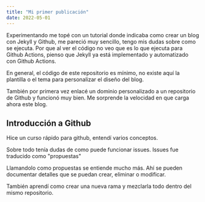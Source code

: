 ```yaml
---
title: "Mi primer publicación"
date: 2022-05-01
---
```


Experimentando me topé con un tutorial donde indicaba como crear un blog con Jekyll y Github, me pareció muy sencillo, tengo mis dudas sobre como se ejecuta. Por que al ver el código no veo que es lo que ejecuta para Github Actions, pienso que Jekyll ya está implementado y automatizado con Github Actions.

En general, el código de este repositorio es mínimo, no existe aquí la plantilla o el tema para personalizar el diseño del blog.

También por primera vez enlacé un dominio personalizado a un repositorio de Github y funcionó muy bien. Me sorprende la velocidad en que carga ahora este blog.

## Introducción a Github

Hice un curso rápido para github, entendí varios conceptos.

Sobre todo tenía dudas de como puede funcionar issues.
Issues fue traducido como "propuestas"

Llamandolo como propuestas se entiende mucho más.
Ahí se pueden documentar detalles que se puedan crear, eliminar o modificar.

También aprendí como crear una nueva rama y mezclarla todo dentro del mismo repositorio.
